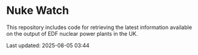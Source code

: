 # Nuke Watch

This repository includes code for retrieving the latest information available on the output of EDF nuclear power plants in the UK.

Last updated: 2025-08-05 03:44